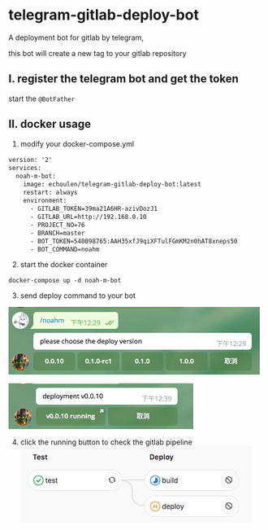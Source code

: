 # telegram-gitlab-deploy-bot
A deployment bot for gitlab by telegram,

this bot will create a new tag to your gitlab repository

## I. register the telegram bot and get the token
start the `@BotFather`

## II. docker usage

1. modify your docker-compose.yml

```
version: '2'
services:
  noah-m-bot:
    image: echoulen/telegram-gitlab-deploy-bot:latest
    restart: always
    environment:
      - GITLAB_TOKEN=39ma21A6HR-azivDozJ1
      - GITLAB_URL=http://192.168.0.10
      - PROJECT_NO=76
      - BRANCH=master
      - BOT_TOKEN=540098765:AAH35xfJ9qiXFTulFGmKM2n0hAT8xneps50
      - BOT_COMMAND=noahm
```

2. start the docker container

```
docker-compose up -d noah-m-bot
```

3. send deploy command to your bot

![options](doc/options.png)

![deploy](doc/deploy.png)

4. click the running button to check the gitlab pipeline
![pipeline](doc/pipeline.png)
